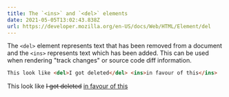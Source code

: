 ```yaml
---
title: The `<ins>` and `<del>` elements
date: 2021-05-05T13:02:43.838Z
url: https://developer.mozilla.org/en-US/docs/Web/HTML/Element/del
---
```


The `<del>` element represents text that has been removed from a document and
the `<ins>` represents text which has been added. This can be used when
rendering "track changes" or source code diff information.

```html
This look like <del>I got deleted</del> <ins>in favour of this</ins>
```

This look like <del>I got deleted</del> <ins>in favour of this</ins>
